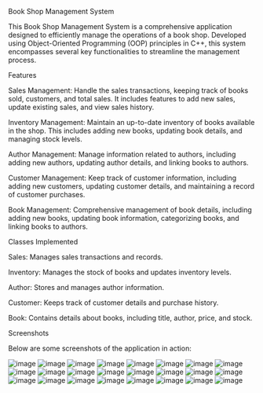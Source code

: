 Book Shop Management System

This Book Shop Management System is a comprehensive application designed to efficiently manage the operations of a book shop. Developed using Object-Oriented Programming (OOP) principles in C++, this system encompasses several key functionalities to streamline the management process.

Features

Sales Management: Handle the sales transactions, keeping track of books sold, customers, and total sales. It includes features to add new sales, update existing sales, and view sales history.

Inventory Management: Maintain an up-to-date inventory of books available in the shop. This includes adding new books, updating book details, and managing stock levels.

Author Management: Manage information related to authors, including adding new authors, updating author details, and linking books to authors.

Customer Management: Keep track of customer information, including adding new customers, updating customer details, and maintaining a record of customer purchases.

Book Management: Comprehensive management of book details, including adding new books, updating book information, categorizing books, and linking books to authors.

Classes Implemented

Sales: Manages sales transactions and records.

Inventory: Manages the stock of books and updates inventory levels.

Author: Stores and manages author information.

Customer: Keeps track of customer details and purchase history.

Book: Contains details about books, including title, author, price, and stock.

Screenshots

Below are some screenshots of the application in action:

![image](https://github.com/user-attachments/assets/51099251-ad04-49de-9e89-93d74ceb19ae)
![image](https://github.com/user-attachments/assets/7e20fd5e-93f8-4543-baba-a3a3d7f1c34e)
![image](https://github.com/user-attachments/assets/bac967f8-adb3-4a81-94e8-db3e602fff17)
![image](https://github.com/user-attachments/assets/169a0c12-4922-40db-bfff-a750a973403d)
![image](https://github.com/user-attachments/assets/98bd0c11-909a-4b68-9164-f88b1d3d7097)
![image](https://github.com/user-attachments/assets/e1ac54d1-a3ee-43e7-aee8-f21f0ad3806d)
![image](https://github.com/user-attachments/assets/ae15aead-0b51-4028-92df-e9758d87c21d)
![image](https://github.com/user-attachments/assets/484c73a2-2a6c-4cde-a649-ee0d57075a61)
![image](https://github.com/user-attachments/assets/42ccc31c-f862-4a4c-81b5-b05fc299a6a3)
![image](https://github.com/user-attachments/assets/740055d2-773e-4847-b00d-08adecf29146)
![image](https://github.com/user-attachments/assets/b413ae6b-4a64-4997-b056-b5643be39f13)
![image](https://github.com/user-attachments/assets/4f53cf12-1490-4cd1-903b-65560a5cabb6)
![image](https://github.com/user-attachments/assets/a763654e-a1e2-4e6f-91b5-6c3966fc1468)
![image](https://github.com/user-attachments/assets/7c05be7b-83a4-437a-a0c9-a0fae553f462)
![image](https://github.com/user-attachments/assets/c1f1a664-fb7e-41af-ab6c-3e7ba889075e)
![image](https://github.com/user-attachments/assets/fcd0cfb3-c8e0-4471-92d7-077b6afd2596)
![image](https://github.com/user-attachments/assets/6fc43af7-30e4-4aaf-8bec-5200ab50639a)
![image](https://github.com/user-attachments/assets/71c32481-4267-4475-a416-f442b1f06796)
![image](https://github.com/user-attachments/assets/d4112db8-cf2b-4b5f-9dd2-92bd7a2b376f)
![image](https://github.com/user-attachments/assets/6d3f07d3-a2da-4a6b-b133-45f32fb47310)
![image](https://github.com/user-attachments/assets/c43eed44-5321-46b1-b642-d50df7a83251)
![image](https://github.com/user-attachments/assets/dca14ccc-3b97-4778-9458-6d47c5976065)
![image](https://github.com/user-attachments/assets/2432a86d-0fde-4e2c-8b3f-308b9347eeea)
![image](https://github.com/user-attachments/assets/6f44fef4-9748-4d37-a4e8-8c73a91a808b)

